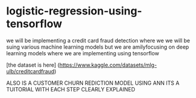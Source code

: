 # logistic-regression-using-tensorflow
we will be implementing a credit card fraud detection where we we will be suing various machine learning models but we are amilyfocusing on deep 
learning models where we are implementing using tensorflow

[the dataset is here] (https://www.kaggle.com/datasets/mlg-ulb/creditcardfraud)






ALSO IS A CUSTOMER CHURN REDICTION MODEL USING ANN ITS A TUITORIAL WITH EACH STEP CLEARLY EXPLAINED
